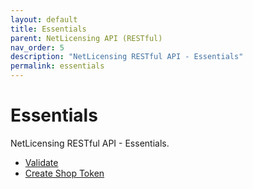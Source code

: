 ```yaml
---
layout: default
title: Essentials
parent: NetLicensing API (RESTful)
nav_order: 5
description: "NetLicensing RESTful API - Essentials"
permalink: essentials
---
```


Essentials
==========

NetLicensing RESTful API - Essentials.

- [Validate](licensee-services#validate-licensee)
- [Create Shop Token](token-services#create-token)
